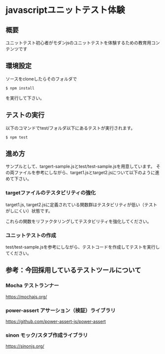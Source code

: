 # javascriptユニットテスト体験
## 概要

ユニットテスト初心者がモダンjsのユニットテストを体験するための教育用コンテンツです

## 環境設定

ソースをcloneしたらそのフォルダで
```
$ npm install
```
を実行して下さい。


## テストの実行
以下のコマンドでtest/フォルダ以下にあるテストが実行されます。
```
$ npm test
```

## 進め方
サンプルとして、targert-sample.jsとtest/test-sample.jsを用意しています。
その両ファイルを参考にしながら、target1.jsとtarget2.jsについて以下のように進めて下さい。

### targetファイルのテスタビリティの強化
target1.js, target2.jsに定義されている関数群はテスタビリティが低い（テストがしにくい）状態です。

これらの関数をリファクタリングしてテスタビリティを強化してください。

### ユニットテストの作成
test/test-sample.jsを参考にしながら、テストコードを作成してテストを実行してください。


## 参考：今回採用しているテストツールについて

### Mocha テストランナー

https://mochajs.org/

### power-assert アサーション（検証）ライブラリ

https://github.com/power-assert-js/power-assert

### sinon モック/スタブ作成ライブラリ

https://sinonjs.org/
